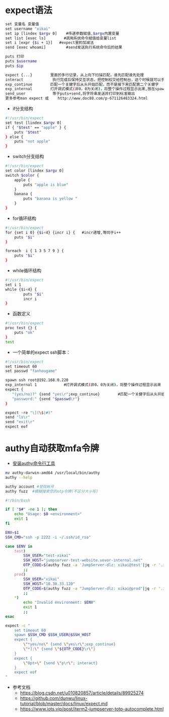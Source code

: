 # expect语法
```sh
set 变量名 变量值
set username "xikai"
set ip [lindex $argv 0]    #传递参数赋值,$argv内置变量
set list [exec ls]        #调用系统命令赋值给变量list
set i [expr {$i + 1}]   #expect里的加减法
send [exec whoami]         #send发送执行系统命令后的结果

puts 打印
puts $username
puts $ip

expect {...}        里面的多行记录，从上向下扫描匹配，谁先匹配谁先处理
interact             执行完成后保持交互状态，把控制权交给控制台，这个时候就可以手工操作了。如果没有这一句登录完成后会退出，而不是留在远程终端上。如果你只是登录过去执行
exp_continue        匹配一个关健字后从头开始匹配，而不是接下来匹配第二个关健字
exp_internal        打开调式模式(非0，0为关闭)，将整个操作过程显示出来,放在spawn命令后
send_user            等于puts+send,将字符串发送并打印到标准输出
更多参考man expect 或    http://www.doc88.com/p-671126483324.html
```

* if分支结构
```sh
#!/usr/bin/expect
set test [lindex $argv 0]
if { "$test" == "apple" } {
    puts "$test"
} else {
    puts "not apple"
}
```

* switch分支结构
```sh
#!/usr/bin/expect
set color [lindex $argv 0]
switch $color {
    apple {
        puts "apple is blue"
    }
    banana {
        puts "banana is yellow "
    }
}
```

* for循环结构
```sh
#!/usr/bin/expect
for {set i 0} {$i<4} {incr i} {   #incr递增,等同于i++
    puts "$i"
}

foreach  i { 1 3 5 7 9 } {
    puts "$i"
}
```

* while循环结构
```sh
#!/usr/bin/expect
set i 1
while {$i<4} {
        puts "$i"
        incr i
}
```

* 函数定义
```sh
#!/usr/bin/expect
proc test {} {
    puts "ok"
}
test
```


* 一个简单的expect ssh脚本：
```sh
#!/usr/bin/expect
set timeout 60
set passwd "fanhougame"

spawn ssh root@192.168.0.220
exp_internal 1            #打开调式模式(非0，0为关闭)，将整个操作过程显示出来
expect {
   "(yes/no)?" {send "yes\r";exp_continue}        #匹配一个关健字后从头开始匹配，而不是接下来匹配第二个关健字
   "password:" {send "$passwd\r"}
}

expect -re "\](\$|#)"
send "ls\r"
send "exit\r"
expect eof
```

# authy自动获取mfa令牌
- [安装authy命令行工具](https://github.com/momaek/authy)
```sh
mv authy-darwin-amd64 /usr/local/bin/authy
authy --help

authy account #登陆帐号
authy fuzz  #模糊搜索您的otp令牌(不区分大小写)
```
```sh
#!/bin/bash

if [ "$#" -ne 1 ]; then
    echo "Usage: $0 <environment>"
    exit 1
fi

ENV=$1
SSH_CMD="ssh -p 2222 -i ~/.ssh/id_rsa"

case $ENV in
    test)
        SSH_USER="test-xikai"
        SSH_HOST="jumpserver-test-website.vevor-internal.net"
        OTP_CODE=$(authy fuzz -a 'JumpServer-dlz: xikai@test'|jq -r '.items[0].subtitle | split("Code: ")[1] | split(" ")[0]')
        ;;
    prod)
        SSH_USER="xikai"
        SSH_HOST="10.30.33.120"
        OTP_CODE=$(authy fuzz -a "JumpServer-dlz: xikai@prod"|jq -r '.items[0].subtitle | split("Code: ")[1] | split(" ")[0]')
        ;;
    *)
        echo "Invalid environment: $ENV"
        exit 1
        ;;
esac

expect -c "
    set timeout 60
    spawn $SSH_CMD $SSH_USER@$SSH_HOST
    expect {
        \"*yes/no\" {send \"yes\r\";exp_continue}
        \"*]:\" {send \"${OTP_CODE}\r\"}
    }
    expect {
        \"Opt>\" {send \"p\r\"; interact}
    }
    expect eof
"
```

* 参考文档
  - https://blog.csdn.net/u010820857/article/details/89925274
  - https://github.com/dunwu/linux-tutorial/blob/master/docs/linux/expect.md
  - https://www.iots.vip/post/iterm2-jumpserver-totp-autocomplete.html